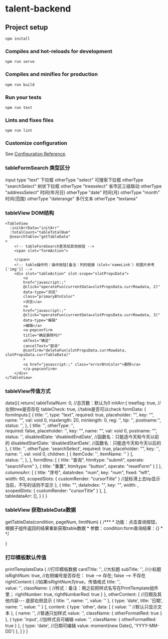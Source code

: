 # talent-backend

## Project setup
```
npm install
```

### Compiles and hot-reloads for development
```
npm run serve
```

### Compiles and minifies for production
```
npm run build
```

### Run your tests
```
npm run test
```

### Lints and fixes files
```
npm run lint
```

### Customize configuration
See [Configuration Reference](https://cli.vuejs.org/config/).


### tableFormSearch  类型区分
input            type              "text"
下拉框           otherType         "select"
可搜索下拉框      otherType         "searchSelect"
树状下拉框        otherType         "treeselect"
省市区三级联动    otherType         "addressSelect"
时间(年月日)      otherType         "date"
时间(月)          otherType         "month"
时间(范围)        otherType         "daterange"
多行文本          otherType         "textarea"

### tableView  DOM结构
    <TableView
      :initArrData="initArr"
      :totalCount="tableTotalNum"
      @searchTable="getTableData"
    >
        <!-- tableFormSearch里添加其他按钮 -->
        <span slot="formAction">
            
        </span>
        <!-- table操作列：操作按钮[备注：列的链接（slot='nameLink'）和图片参考['img']] -->
        <div slot="tableAction" slot-scope="slotPropsData">
            <a
            href="javascript:;"
            @click="operateFun(currentData=slotPropsData.currRowdata, 2)"
            data-type="浏览"
            class="primaryBtnColor"
            >浏览</a>
            <a
            href="javascript:;"
            @click="operateFun(currentData=slotPropsData.currRowdata, 3)"
            data-type="编辑"
            >编辑</a>
            <a-popconfirm
            title="确定删除吗?"
            okText="确定"
            cancelText="取消"
            @confirm="deleteFun(slotPropsData.currRowdata, slotPropsData.currTableData)"
            >
            <a href="javascript:;" class="errorBtnColor">删除</a>
            </a-popconfirm>
        </div>
    </TableView>




### tableView传值方式
data(){
    return{
        tableTotalNum: 0,   //总页数：默认为0
        <!-- tableView传值方式 -->
        initArr:{
            treeflag: true,   //左侧tree是否存在
            tableCheck: true, //table是否可以check
            <!-- formInputs 传值方式 -->
            formData: {
                <!-- forminputs -->
                formInputs:[
                <!-- input: -->
                    {
                        title: '',
                        type: "text",
                        required: true,
                        placeholder: "",
                        key: "",
                        name: "",
                        val: void 0,
                        maxlength: 20,
                        minlength: 0,
                        reg: '',
                        tip: '',
                        postname:'',
                        status: '',
                    },
                    <!-- date: -->
                    {
                        title: '',
                        otherType: '',  
                        required: false,
                        placeholder: '',
                        key: "",
                        name: "",
                        val: void 0,
                        postname: "",
                        status: '',
                        disabledDate: 'disabledEndDate',   //函数名：只能选今天和今天以前的
                        disabledStartDate: 'disabledStartDate',  //函数名：只能选今天和今天以后的
                    },
                    <!-- select/searchSelect: -->
                    {
                        title: '',
                        otherType: 'searchSelect',
                        required: true,
                        placeholder: "",
                        key: '',
                        name: '',
                        val: void 0,
                        children: [
                            {
                                itemCode: '',
                                itemName: ''
                            }
                        ],  
                        status: '',
                    },
                ],
                <!-- form btns -->
                formBtns: [
                    { title: "查询", htmltype: "submit", operate: "searchForm" },
                    { title: "重置", htmltype: "button", operate: "resetForm" }
                ]
            },
            <!-- table的表头 -->
            columnsArr: [
                {
                    title: "序号",
                    dataIndex: "num",
                    key: "num",
                    fixed: "left",
                    width: 60,
                    scopedSlots: { customRender: "cursorTitle" }   //鼠标滑上去tip显示当前，不写的话则不显示
                },
                {
                    title: "",
                    dataIndex: "",
                    key: "",
                    width: ,
                    scopedSlots: { customRender: "cursorTitle" }
                },
            ],   
            <!-- table数据 -->
            tabledataArr: [], 
        }
    }
}

### tableView  获取tableData数据

getTableData(condition, pageNum, limitNum) {
   /***
    * 功能：点击查询按钮，根据子组件返回的结果重新获取table数据
    * 参数：condition:form查询结果：{}
    *  */

}


### 打印模板默认传值
printTemplateData {
    //打印模板数据
    cardTitle: '',  //大标题
    subTitle: '',   //小标题 
    isRightNum: true,    //右侧编号是否存在： true --> 存在; false --> 不存在
    rightContent:{                   //如果isRightNum为true，传值格式
        title: '',                 
        value: '',
        className: {                   //样式：备注：用之前把样式名写在PrintTemplate组件里；
            rightNumber: true,
            rightNumberRed: true
        }
    },
    otherContent: [               //日期及其他内容--- 底部右侧显示
        {
            title: '',
            name: '',
            value: ''
        },
        {
            type: 'date',
            title: '日期',
            name: '',
            value: ''
        }
    ],
    content: {
        type: 'other',
        data: [
            {
                value: ''   //默认只显示文本
            },
            {
                name: '',          //普通只加样式
                value: '', 
                className: {
                  otherFormatRed: true
                }
            },
            {   type: 'input',     //加样式且可编辑
                value: '', 
                className: {
                  otherFormatRed: true
                }
            },
            {
                type: 'date',      //日期可编辑
                value: moment(new Date(), 'YYYY-MM-DD')
            },
        ]
    }
}